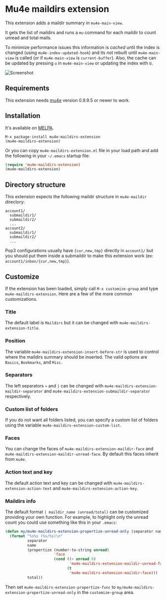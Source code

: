 # Mu4e maildirs extension

This extension adds a maildir summary in `mu4e-main-view`.

It gets the list of maildirs and runs a `mu` command for each maildir to count unread and total mails.

To minimize performance issues this information is _cached_ until the index is changed (using `mu4e-index-updated-hook`) and its not rebuilt until `mu4e-main-view` is called (or if `mu4e-main-view` is `current-buffer`). Also, the cache can be updated by pressing `u` in `mu4e-main-view` or updating the index with `U`.

![Screenshot](https://drive.google.com/uc?export=view&id=0Byv-S6nIE7oRVm85UGVxY3FqMUE)

## Requirements
This extension needs [mu4e](http://github.com/djcb/mu) version 0.9.9.5 or newer to work.

## Installation
It's available on [MELPA](http://melpa.milkbox.net).
```
M-x package-install mu4e-maildirs-extension
(mu4e-maildirs-extension)
```

Or you can copy `mu4e-maildirs-extension.el` file in your load path and add the following in your `~/.emacs` startup file:
```lisp
(require 'mu4e-maildirs-extension)
(mu4e-maildirs-extension)
```

## Directory structure

This extension expects the following maildir structure in `mu4e-maildir` directory:

```
account1/
  submaildir1/
  submaildir2/
  ...
account2/
  submaildir1/
  submaildir2/
  ...
```

Pop3 configurations usually have `{cur,new,tmp}` directly in `account1/` but you should put them inside a submaildir to make this extension work (ex: `account1/inbox/{cur,new,tmp}`).

## Customize

If the extension has been loaded, simply call `M-x customize-group` and type `mu4e-maildirs-extension`.  Here are a few of the more common customizations. 

### Title

The default label is `Maildirs` but it can be changed with `mu4e-maildirs-extension-title`.

### Position

The variable `mu4e-maildirs-extension-insert-before-str` is used to control where the maildirs summary should be inserted. The valid options are `Basics`, `Bookmarks`, and `Misc`.

### Separators

The left separators `»` and `|` can be changed with `mu4e-maildirs-extension-maildir-separator` and `mu4e-maildirs-extension-submaildir-separator` respectively. 

### Custom list of folders

If you do not want all folders listed, you can specify a custom list of folders using the variable `mu4e-maildirs-extension-custom-list`.

### Faces

You can change the faces of `mu4e-maildirs-extension-maildir-face` and `mu4e-maildirs-extension-maildir-unread-face`. By default this faces inherit from `mu4e`.

### Action text and key

The default action text and key can be changed with `mu4e-maildirs-extension-action-text` and `mu4e-maildirs-extension-action-key`.

### Maildirs info

The default format `| maildir_name (unread/total)` can be customized providing your own function. For example, to highlight only the unread count you could use something like this in your `.emacs`:

```lisp
(defun my/mu4e-maildirs-extension-propertize-unread-only (separator name unread total)
  (format "%s%s (%s/%s)\n"
          separator
          name
          (propertize (number-to-string unread)
                      'face
                      (cond ((> unread 0)
                             'mu4e-maildirs-extension-maildir-unread-face)
                            (t
                             'mu4e-maildirs-extension-maildir-face)))
          total))
```

Then set `mu4e-maildirs-extension-propertize-func` to `my/mu4e-maildirs-extension-propertize-unread-only` in the `customize-group` area.
